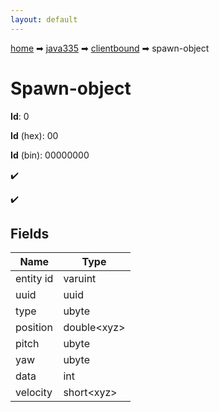 ```yaml
---
layout: default
---
```


[home](/) ➡ [java335](/protocol/java335) ➡ [clientbound](/protocol/java335/clientbound) ➡ spawn-object

# Spawn-object

**Id**: 0

**Id** (hex): 00

**Id** (bin): 00000000

✔️

✔️

## Fields

Name | Type
---|---
entity id | varuint
uuid | uuid
type | ubyte
position | double&lt;xyz&gt;
pitch | ubyte
yaw | ubyte
data | int
velocity | short&lt;xyz&gt;

